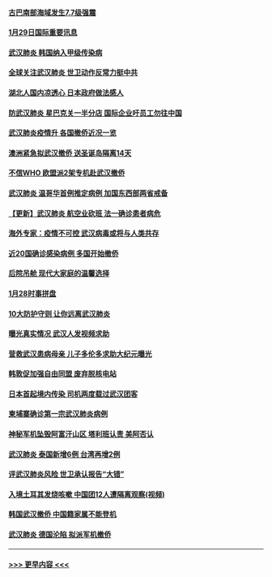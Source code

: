 #### [古巴南部海域发生7.7级强震](../pages/prog202/a102763640.md?t=01292133) 
#### [1月29日国际重要讯息](../pages/prog202/a102763616.md?t=01292133) 
#### [武汉肺炎 韩国纳入甲级传染病](../pages/prog202/a102763570.md?t=01292133) 
#### [全球关注武汉肺炎 世卫动作反常力挺中共](../pages/prog202/a102763537.md?t=01292133) 
#### [湖北人国内凉透心 日本政府做法感人](../pages/prog202/a102763483.md?t=01292133) 
#### [防武汉肺炎 星巴克关一半分店 国际企业吁员工勿往中国](../pages/prog202/a102763361.md?t=01292133) 
#### [武汉肺炎疫情升 各国撤侨近况一览](../pages/prog202/a102763487.md?t=01292133) 
#### [澳洲紧急拟武汉撤侨 送圣诞岛隔离14天](../pages/prog202/a102763474.md?t=01292133) 
#### [不信WHO 欧盟派2架专机赴武汉撤侨](../pages/prog202/a102763402.md?t=01292133) 
#### [武汉肺炎 温哥华首例推定病例 加国东西部两省戒备](../pages/prog202/a102763381.md?t=01292133) 
#### [【更新】武汉肺炎 航空业砍班 法一确诊患者病危](../pages/prog202/a102758911.md?t=01292133) 
#### [海外专家：疫情不可控 武汉病毒或将与人类共存](../pages/prog202/a102763237.md?t=01292133) 
#### [近20国确诊感染病例 多国开始撤侨](../pages/prog202/a102763020.md?t=01292133) 
#### [后院吊舱 现代大家庭的温馨选择](../pages/prog202/a102763229.md?t=01292133) 
#### [1月28时事拼盘](../pages/prog202/a102763181.md?t=01292133) 
#### [10大防护守则 让你远离武汉肺炎](../pages/prog202/a102763170.md?t=01292133) 
#### [曝光真实情况 武汉人发视频求助](../pages/prog202/a102763038.md?t=01292133) 
#### [营救武汉患病母亲 儿子多伦多求助大纪元曝光](../pages/prog202/a102763011.md?t=01292133) 
#### [韩敦促加强自由同盟 废弃脱核电站](../pages/prog202/a102762970.md?t=01292133) 
#### [日本首起境内传染 司机两度载过武汉团客](../pages/prog202/a102762841.md?t=01292133) 
#### [柬埔寨确诊第一宗武汉肺炎病例](../pages/prog202/a102762839.md?t=01292133) 
#### [神秘军机坠毁阿富汗山区 塔利班认责 美阿否认](../pages/prog202/a102762735.md?t=01292133) 
#### [武汉肺炎 泰国新增6例 台湾再增2例](../pages/prog202/a102762716.md?t=01292133) 
#### [评武汉肺炎风险 世卫承认报告“大错”](../pages/prog202/a102762567.md?t=01292133) 
#### [入境土耳其发烧咳嗽 中国团12人遭隔离观察(视频)](../pages/prog202/a102762590.md?t=01292133) 
#### [韩国武汉撤侨 中国籍家属不能登机](../pages/prog202/a102762555.md?t=01292133) 
#### [武汉肺炎 德国沦陷 拟派军机撤侨](../pages/prog202/a102762523.md?t=01292133) 

----
#### [ >>> 更早内容 <<< ](../indexes/prog202-earlier.md)
